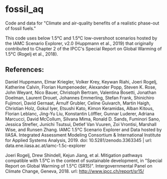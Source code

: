 # fossil_aq
Code and data for "Climate and air-quality benefits of a realistic phase-out of fossil fuels."

This code uses below 1.5&deg;C and 1.5&deg;C low-overshoot scenarios hosted by the IAMC Scenario Explorer, v2.0 (Huppmann et al., 2019) that originally contributed to Chapter 2 of the IPCC's Special Report on Global Warming of 1.5&deg;C (Rogelj et al., 2018).

## References:
Daniel Huppmann, Elmar Kriegler, Volker Krey, Keywan Riahi, Joeri Rogelj, Katherine Calvin, Florian Humpenoeder, Alexander Popp, Steven K. Rose, John Weyant, Nico Bauer, Christoph Bertram, Valentina Bosetti, Jonathan Doelman, Laurent Drouet, Johannes Emmerling, Stefan Frank, Shinichiro Fujimori, David Gernaat, Arnulf Grubler, Celine Guivarch, Martin Haigh, Christian Holz, Gokul Iyer, Etsushi Kato, Kimon Keramidas, Alban Kitous, Florian Leblanc, Jing-Yu Liu, Konstantin Löffler, Gunnar Luderer, Adriana Marcucci, David McCollum, Silvana Mima, Ronald D. Sands, Fuminori Sano, Jessica Strefler, Junichi Tsutsui, Detlef Van Vuuren, Zoi Vrontisi, Marshall Wise, and Runsen Zhang.
IAMC 1.5°C Scenario Explorer and Data hosted by IIASA.
Integrated Assessment Modeling Consortium & International Institute for Applied Systems Analysis, 2019.
doi: 10.5281/zenodo.3363345 | url: data.ene.iiasa.ac.at/iamc-1.5c-explorer

Joeri Rogelj, Drew Shindell, Kejun Jiang, et al.
Mitigation pathways compatible with 1.5°C in the context of sustainable development,
in "Special Report on Global Warming of 1.5°C (SR15)".
Intergovernmental Panel on Climate Change, Geneva, 2018.
url: http://www.ipcc.ch/report/sr15/
